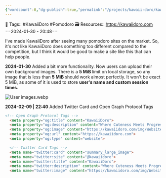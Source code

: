 ```yaml
---
{"wordcount":0,"dg-publish":true,"permalink":"/projects/kawaii-doro/kawaii-doro/","dgPassFrontmatter":true,"noteIcon":"3","created":"2024-01-30T20:48:55.224+05:30","updated":"2024-02-09T22:41:39.559+05:30"}
---
```


🧶 Tags:: #KawaiiDoro #Pomodoro 
🗃 Resources:: https://kawaiidoro.com
==2024-01-30 - 20:48==

I've made KawaiiDoro after seeing many pomodoro sites on the market. So, it's not like KawaiiDoro does something too different compared to the competition, but I think it would be good to make a site like this that can help people.

**2024-01-30**
Added a bit more functionality. Now users can upload their own background images. There is a **5 MiB** limit on local storage, so any image that is less than **5 MiB** should work almost perfectly. It won't be exact 5 MiB, as some of it is used to store **user's name and custom session times**.

![User images.webp](/img/user/Resources/%F0%9F%93%81%20Files/%F0%9F%93%B8Images/User%20images.webp)

**2024-02-09 | 22:40**
Added Twitter Card and Open Graph Protocol Tags
```html
<!-- Open Graph Protocol Tags -->
  <meta property="og:title" content="KawaiiDoro">
  <meta property="og:description" content="Where Cuteness Meets Progress!">
  <meta property="og:image" content="https://kawaiidoro.com/img/Website image.webp">
  <meta property="og:url" content="https://kawaiidoro.com">
  <meta property="og:type" content="website">

  <!-- Twitter Card Tags -->
  <meta name="twitter:card" content="summary_large_image">
  <meta name="twitter:site" content="@kawaiidoro">
  <meta name="twitter:title" content="KawaiiDoro">
  <meta name="twitter:description" content="Where Cuteness Meets Progress!">
  <meta name="twitter:image" content="https://kawaiidoro.com/img/Website image.webp">
```